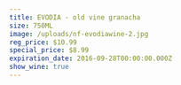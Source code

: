 ```yaml
---
title: EVODIA - old vine granacha
size: 750ML
image: /uploads/nf-evodiawine-2.jpg
reg_price: $10.99
special_price: $8.99
expiration_date: 2016-09-28T00:00:00.000Z
show_wine: true
---
```



